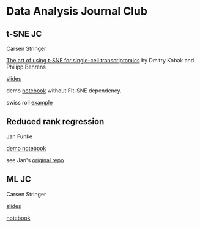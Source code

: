 # Data Analysis Journal Club

## t-SNE JC

Carsen Stringer 

[The art of using t-SNE for single-cell transcriptomics](https://www.nature.com/articles/s41467-019-13056-x) by Dmitry Kobak and Philipp Behrens

[slides](https://docs.google.com/presentation/d/1ObV6S6bhaX4MhfuFXqDQDp-o9itGCV_v9OahqyvoSRY/edit?usp=sharing)

demo [notebook](notebooks/tsne_demo.ipynb) without FIt-SNE dependency.

swiss roll [example](notebooks/swiss_roll.ipynb)


## Reduced rank regression

Jan Funke

[demo notebook](reducedRankRegression/Reduced%20Rank%20Regression.ipynb)

see Jan's [original repo](https://github.com/funkey/das_rrr)

## ML JC

Carsen Stringer 

[slides](https://drive.google.com/file/d/1Gdtjy8K95PdM_qpYupLXDloOpj-Iok7U/view?usp=sharing)

[notebook](notebooks/dim_exploration.ipynb) 